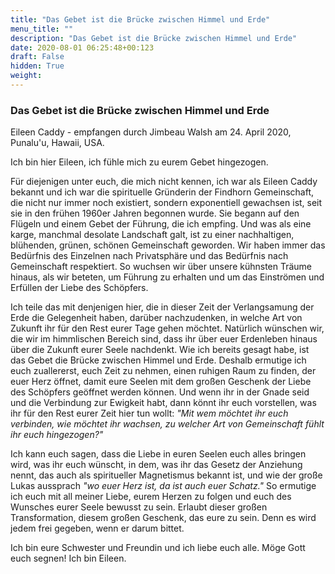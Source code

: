 ```yaml
---
title: "Das Gebet ist die Brücke zwischen Himmel und Erde"
menu_title: ""
description: "Das Gebet ist die Brücke zwischen Himmel und Erde"
date: 2020-08-01 06:25:48+00:123
draft: False
hidden: True
weight:
---
```

### Das Gebet ist die Brücke zwischen Himmel und Erde

Eileen Caddy - empfangen durch Jimbeau Walsh am 24. April 2020, Punalu'u, Hawaii, USA.

Ich bin hier Eileen, ich fühle mich zu eurem Gebet hingezogen.

Für diejenigen unter euch, die mich nicht kennen, ich war als Eileen Caddy bekannt und ich war die spirituelle Gründerin der Findhorn Gemeinschaft, die nicht nur immer noch existiert, sondern exponentiell gewachsen ist, seit sie in den frühen 1960er Jahren begonnen wurde. Sie begann auf den Flügeln und einem Gebet der Führung, die ich empfing. Und was als eine karge, manchmal desolate Landschaft galt, ist zu einer nachhaltigen, blühenden, grünen, schönen Gemeinschaft geworden. Wir haben immer das Bedürfnis des Einzelnen nach Privatsphäre und das Bedürfnis nach Gemeinschaft respektiert. So wuchsen wir über unsere kühnsten Träume hinaus, als wir beteten, um Führung zu erhalten und um das Einströmen und Erfüllen der Liebe des Schöpfers.

Ich teile das mit denjenigen hier, die in dieser Zeit der Verlangsamung der Erde die Gelegenheit haben, darüber nachzudenken, in welche Art von Zukunft ihr für den Rest eurer Tage gehen möchtet. Natürlich wünschen wir, die wir im himmlischen Bereich sind, dass ihr über euer Erdenleben hinaus über die Zukunft eurer Seele nachdenkt. Wie ich bereits gesagt habe, ist das Gebet die Brücke zwischen Himmel und Erde. Deshalb ermutige ich euch zuallererst, euch Zeit zu nehmen, einen ruhigen Raum zu finden, der euer Herz öffnet, damit eure Seelen mit dem großen Geschenk der Liebe des Schöpfers geöffnet werden können. Und wenn ihr in der Gnade seid und die Verbindung zur Ewigkeit habt, dann könnt ihr euch vorstellen, was ihr für den Rest eurer Zeit hier tun wollt: *"Mit wem möchtet ihr euch verbinden, wie möchtet ihr wachsen, zu welcher Art von Gemeinschaft fühlt ihr euch hingezogen?"*

Ich kann euch sagen, dass die Liebe in euren Seelen euch alles bringen wird, was ihr euch wünscht, in dem, was ihr das Gesetz der Anziehung nennt, das auch als spiritueller Magnetismus bekannt ist, und wie der große Lukas aussprach *"wo euer Herz ist, da ist auch euer Schatz."* So ermutige ich euch mit all meiner Liebe, eurem Herzen zu folgen und euch des Wunsches eurer Seele bewusst zu sein. Erlaubt dieser großen Transformation, diesem großen Geschenk, das eure zu sein. Denn es wird jedem frei gegeben, wenn er darum bittet.

Ich bin eure Schwester und Freundin und ich liebe euch alle. Möge Gott euch segnen! Ich bin Eileen.
